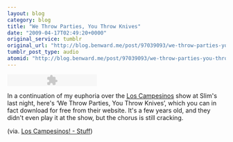 ```yaml
---
layout: blog
category: blog
title: "We Throw Parties, You Throw Knives"
date: "2009-04-17T02:49:20+0000"
original_service: tumblr
original_url: "http://blog.benward.me/post/97039093/we-throw-parties-you-throw-knives-in-a"
tumblr_post_type: audio
atomid: "http://blog.benward.me/post/97039093/we-throw-parties-you-throw-knives-in-a"
---
```

<embed type="application/x-shockwave-flash" src="http://assets.tumblr.com/swf/audio_player.swf?audio_file=http%3A%2F%2Fwww.tumblr.com%2Faudio_file%2Fbenw%2F97039093%2F5vUVOHNMPmdttkswQDIjY2vT&color=FFFFFF" height="27" width="207" quality="best" wmode="opaque"></embed>

In a continuation of my euphoria over the [Los Campesinos](http://www.loscampesinos.com) show at Slim's last night, here's ‘We Throw Parties, You Throw Knives’, which you can in fact download for free from their website. It's a few years old, and they didn't even play it at the show, but the chorus is still cracking.

(via. [Los Campesinos! - Stuff](http://www.loscampesinos.com/stuff.php))
